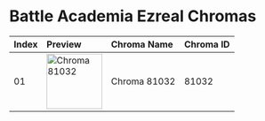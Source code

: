 # Battle Academia Ezreal Chromas

| Index | Preview | Chroma Name | Chroma ID |
|:---|:---|:---|:---|
| 01 | <img src='https://raw.communitydragon.org/latest/plugins/rcp-be-lol-game-data/global/default/v1/champion-chroma-images/81/81032.png' alt='Chroma 81032' width='100'> | Chroma 81032 | 81032 |

